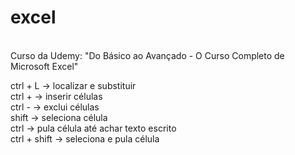 # excel
<br>
Curso da Udemy: "Do Básico ao Avançado - O Curso Completo de Microsoft Excel" <br>

ctrl + L -> localizar e substituir <br>
ctrl + -> inserir células <br>
ctrl - -> exclui células <br>
shift -> seleciona célula <br>
ctrl -> pula célula até achar texto escrito <br>
ctrl + shift -> seleciona e pula célula <br>
